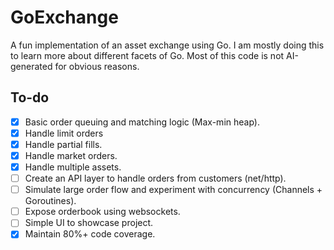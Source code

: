 # GoExchange
A fun implementation of an asset exchange using Go. I am mostly doing this to learn more about different facets of Go. Most of this code is not AI-generated for obvious reasons.

## To-do
- [x] Basic order queuing and matching logic (Max-min heap).
- [x] Handle limit orders
- [x] Handle partial fills.
- [x] Handle market orders.
- [x] Handle multiple assets.
- [ ] Create an API layer to handle orders from customers (net/http).
- [ ] Simulate large order flow and experiment with concurrency (Channels + Goroutines).
- [ ] Expose orderbook using websockets.
- [ ] Simple UI to showcase project.
- [x] Maintain 80%+ code coverage.
